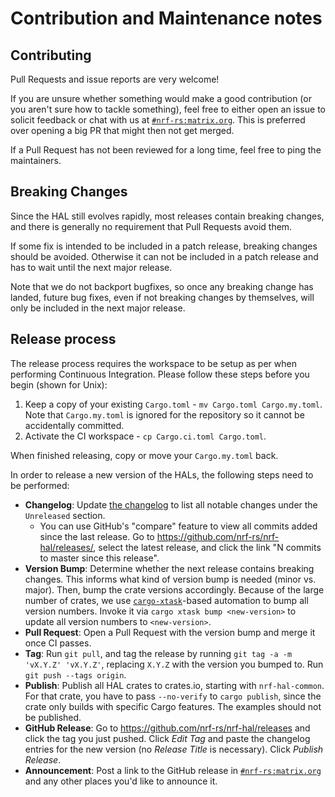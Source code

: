 # Contribution and Maintenance notes

## Contributing

Pull Requests and issue reports are very welcome!

If you are unsure whether something would make a good contribution (or you aren't sure how to
tackle something), feel free to either open an issue to solicit feedback or chat with us at
[`#nrf-rs:matrix.org`]. This is preferred over opening a big PR that might then not get merged.

If a Pull Request has not been reviewed for a long time, feel free to ping the maintainers.

## Breaking Changes

Since the HAL still evolves rapidly, most releases contain breaking changes, and there is generally
no requirement that Pull Requests avoid them.

If some fix is intended to be included in a patch release, breaking changes should be avoided.
Otherwise it can not be included in a patch release and has to wait until the next major release.

Note that we do not backport bugfixes, so once any breaking change has landed, future bug fixes,
even if not breaking changes by themselves, will only be included in the next major release.

## Release process

The release process requires the workspace to be setup as per when performing Continuous Integration.
Please follow these steps before you begin (shown for Unix):

1. Keep a copy of your existing `Cargo.toml` - `mv Cargo.toml Cargo.my.toml`. Note that `Cargo.my.toml`
is ignored for the repository so it cannot be accidentally committed.
2. Activate the CI workspace - `cp Cargo.ci.toml Cargo.toml`.

When finished releasing, copy or move your `Cargo.my.toml` back.

In order to release a new version of the HALs, the following steps need to be performed:

* **Changelog**: Update [the changelog](./CHANGELOG.md) to list all notable changes under the `Unreleased`
  section.
  * You can use GitHub's "compare" feature to view all commits added since the last release. Go to
    <https://github.com/nrf-rs/nrf-hal/releases/>, select the latest release, and click the link
    "N commits to master since this release".
* **Version Bump**: Determine whether the next release contains breaking changes. This informs what
  kind of version bump is needed (minor vs. major). Then, bump the crate versions accordingly.
  Because of the large number of crates, we use [`cargo-xtask`]-based automation to bump all version
  numbers. Invoke it via `cargo xtask bump <new-version>` to update all version numbers to
  `<new-version>`.
* **Pull Request**: Open a Pull Request with the version bump and merge it once CI passes.
* **Tag**: Run `git pull`, and tag the release by running `git tag -a -m 'vX.Y.Z' 'vX.Y.Z'`,
  replacing `X.Y.Z` with the version you bumped to. Run `git push --tags origin`.
* **Publish**: Publish all HAL crates to crates.io, starting with `nrf-hal-common`. For that crate,
  you have to pass `--no-verify` to `cargo publish`, since the crate only builds with specific
  Cargo features. The examples should not be published.
* **GitHub Release**: Go to <https://github.com/nrf-rs/nrf-hal/releases> and click the tag you just
  pushed. Click *Edit Tag* and paste the changelog entries for the new version (no *Release Title*
  is necessary). Click *Publish Release*.
* **Announcement**: Post a link to the GitHub release in [`#nrf-rs:matrix.org`] and any other places
  you'd like to announce it.

[`cargo-xtask`]: https://github.com/matklad/cargo-xtask/
[`#nrf-rs:matrix.org`]: https://matrix.to/#/#nrf-rs:matrix.org
